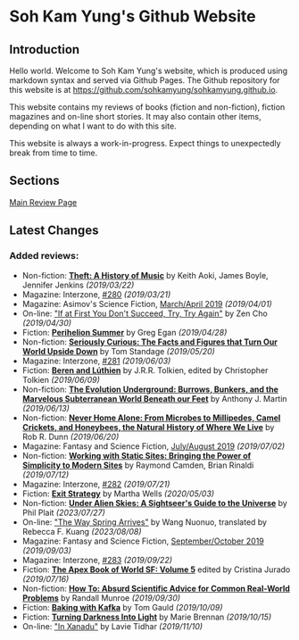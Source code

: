 # Soh Kam Yung's Github Website

## Introduction

Hello world. Welcome to Soh Kam Yung's website, which is produced using markdown syntax and served via Github Pages. The Github repository for this website is at <https://github.com/sohkamyung/sohkamyung.github.io>.

This website contains my reviews of books (fiction and non-fiction), fiction magazines and on-line short stories. It may also contain other items, depending on what I want to do with this site.

This website is always a work-in-progress. Expect things to unexpectedly break from time to time.

## Sections

[Main Review Page](reviews/README.md)

## Latest Changes

### Added reviews:
- Non-fiction: [**Theft: A History of Music**](reviews/nonfiction/2019/20190322-TheftAHistoryMusic.md) by Keith Aoki, James Boyle, Jennifer Jenkins *(2019/03/22)*
- Magazine: Interzone, [#280](reviews/magazines/Interzone/20190321-Interzone280.md) *(2019/03/21)*
- Magazine: Asimov's Science Fiction, [March/April 2019](reviews/magazines/AsimovsScienceFiction/20190401-Asimovs201903.md) *(2019/04/01)*
- On-line: ["If at First You Don't Succeed, Try, Try Again"](reviews/online/2019/20190430-IfAtFirstYouDontSucceed.md) by Zen Cho *(2019/04/30)*
- Fiction: [**Perihelion Summer**](reviews/fiction/2019/20190428-PerihelionSummer.md) by Greg Egan *(2019/04/28)*
- Non-fiction: [**Seriously Curious: The Facts and Figures that Turn Our World Upside Down**](reviews/nonfiction/2019/20190520-SeriouslyCurious.md) by Tom Standage *(2019/05/20)*
- Magazine: Interzone, [#281](reviews/magazines/Interzone/20190603-Interzone281.md) *(2019/06/03)*
- Fiction: [**Beren and Lúthien**](reviews/fiction/2019/20190609-BerenLuthien.md) by J.R.R. Tolkien, edited by Christopher Tolkien *(2019/06/09)*
- Non-fiction: [**The Evolution Underground: Burrows, Bunkers, and the Marvelous Subterranean World Beneath our Feet**](reviews/nonfiction/2019/20190613-EvolutionUnderground.md) by Anthony J. Martin *(2019/06/13)*
- Non-fiction: [**Never Home Alone: From Microbes to Millipedes, Camel Crickets, and Honeybees, the Natural History of Where We Live**](reviews/nonfiction/2019/20190620-NeverHomeAlone.md) by Rob R. Dunn *(2019/06/20)*
- Magazine: Fantasy and Science Fiction, [July/August 2019](reviews/magazines/FantasyAndScienceFiction/20190702-FSF201907.md) *(2019/07/02)*
- Non-fiction: [**Working with Static Sites: Bringing the Power of Simplicity to Modern Sites**](reviews/nonfiction/2019/20190712-WorkingStaticSites.md) by Raymond Camden, Brian Rinaldi *(2019/07/12)*
- Magazine: Interzone, [#282](reviews/magazines/Interzone/20190721-Interzone282.md) *(2019/07/21)*
- Fiction: [**Exit Strategy**](reviews/fiction/2020/20200503-ExitStrategy.md) by Martha Wells *(2020/05/03)*
- Non-fiction: [**Under Alien Skies: A Sightseer's Guide to the Universe**](reviews/nonfiction/2023/20230727-UnderAlienSkies.md) by Phil Plait *(2023/07/27)*
- On-line: ["The Way Spring Arrives"](reviews/online/2023/20230808-WaySpringArrives.md) by Wang Nuonuo, translated by Rebecca F. Kuang *(2023/08/08)*
- Magazine: Fantasy and Science Fiction, [September/October 2019](reviews/magazines/FantasyAndScienceFiction/20190903-FSF201909.md) *(2019/09/03)*
- Magazine: Interzone, [#283](reviews/magazines/Interzone/20190922-Interzone283.md) *(2019/09/22)*
- Fiction: [**The Apex Book of World SF: Volume 5**](reviews/fiction/2019/20190716-ApexBookWorldSF5.md) edited by Cristina Jurado *(2019/07/16)*
- Non-fiction: [**How To: Absurd Scientific Advice for Common Real-World Problems**](reviews/nonfiction/2019/20190930-HowTo.md) by Randall Munroe *(2019/09/30)*
- Fiction: [**Baking with Kafka**](reviews/fiction/2019/20191009-BakingKafka.md) by Tom Gauld *(2019/10/09)*
- Fiction: [**Turning Darkness Into Light**](reviews/fiction/2019/20191015-TurningDarknessIntoLight.md) by Marie Brennan *(2019/10/15)*
- On-line: ["In Xanadu"](reviews/online/2019/20191110-InXanadu.md) by Lavie Tidhar *(2019/11/10)*
